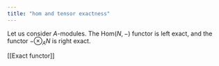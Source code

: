 ```yaml
---
title: "hom and tensor exactness"
---
```


Let us consider $A$-modules. The $\text{Hom}(N,-)$ functor is left exact, and the functor $-\otimes_A N$ is right exact.

[[Exact functor]]